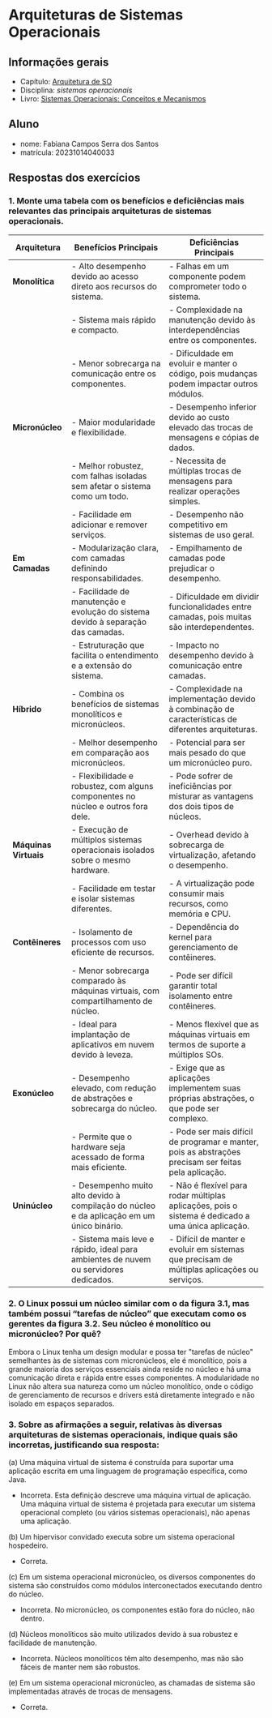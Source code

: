 # Arquiteturas de Sistemas Operacionais

## Informações gerais

- Capítulo: [Arquitetura de SO](https://wiki.inf.ufpr.br/maziero/lib/exe/fetch.php?media=socm:socm-03.pdf)
- Disciplina: *sistemas operacionais*
- Livro: [Sistemas Operacionais: Conceitos e Mecanismos](https://wiki.inf.ufpr.br/maziero/doku.php?id=socm:start)

## Aluno

- nome: Fabiana Campos Serra dos Santos
- matrícula: 20231014040033

## Respostas dos exercícios


### 1. Monte uma tabela com os benefícios e deficiências mais relevantes das principais arquiteturas de sistemas operacionais.

| Arquitetura       | Benefícios Principais                                                                 | Deficiências Principais                                                               |
|-------------------|----------------------------------------------------------------------------------------|---------------------------------------------------------------------------------------|
| **Monolítica**    | - Alto desempenho devido ao acesso direto aos recursos do sistema.                      | - Falhas em um componente podem comprometer todo o sistema.                            |
|                   | - Sistema mais rápido e compacto.                                                      | - Complexidade na manutenção devido às interdependências entre os componentes.       |
|                   | - Menor sobrecarga na comunicação entre os componentes.                                | - Dificuldade em evoluir e manter o código, pois mudanças podem impactar outros módulos. |
| **Micronúcleo**   | - Maior modularidade e flexibilidade.                                                   | - Desempenho inferior devido ao custo elevado das trocas de mensagens e cópias de dados. |
|                   | - Melhor robustez, com falhas isoladas sem afetar o sistema como um todo.               | - Necessita de múltiplas trocas de mensagens para realizar operações simples.         |
|                   | - Facilidade em adicionar e remover serviços.                                          | - Desempenho não competitivo em sistemas de uso geral.                               |
| **Em Camadas**    | - Modularização clara, com camadas definindo responsabilidades.                         | - Empilhamento de camadas pode prejudicar o desempenho.                               |
|                   | - Facilidade de manutenção e evolução do sistema devido à separação das camadas.        | - Dificuldade em dividir funcionalidades entre camadas, pois muitas são interdependentes. |
|                   | - Estruturação que facilita o entendimento e a extensão do sistema.                     | - Impacto no desempenho devido à comunicação entre camadas.                          |
| **Híbrido**       | - Combina os benefícios de sistemas monolíticos e micronúcleos.                         | - Complexidade na implementação devido à combinação de características de diferentes arquiteturas. |
|                   | - Melhor desempenho em comparação aos micronúcleos.                                     | - Potencial para ser mais pesado do que um micronúcleo puro.                         |
|                   | - Flexibilidade e robustez, com alguns componentes no núcleo e outros fora dele.        | - Pode sofrer de ineficiências por misturar as vantagens dos dois tipos de núcleos.   |
| **Máquinas Virtuais** | - Execução de múltiplos sistemas operacionais isolados sobre o mesmo hardware.           | - Overhead devido à sobrecarga de virtualização, afetando o desempenho.                |
|                   | - Facilidade em testar e isolar sistemas diferentes.                                    | - A virtualização pode consumir mais recursos, como memória e CPU.                    |
| **Contêineres**   | - Isolamento de processos com uso eficiente de recursos.                                | - Dependência do kernel para gerenciamento de contêineres.                           |
|                   | - Menor sobrecarga comparado às máquinas virtuais, com compartilhamento de núcleo.     | - Pode ser difícil garantir total isolamento entre contêineres.                       |
|                   | - Ideal para implantação de aplicativos em nuvem devido à leveza.                       | - Menos flexível que as máquinas virtuais em termos de suporte a múltiplos SOs.       |
| **Exonúcleo**     | - Desempenho elevado, com redução de abstrações e sobrecarga do núcleo.                | - Exige que as aplicações implementem suas próprias abstrações, o que pode ser complexo. |
|                   | - Permite que o hardware seja acessado de forma mais eficiente.                        | - Pode ser mais difícil de programar e manter, pois as abstrações precisam ser feitas pela aplicação. |
| **Uninúcleo**     | - Desempenho muito alto devido à compilação do núcleo e da aplicação em um único binário. | - Não é flexível para rodar múltiplas aplicações, pois o sistema é dedicado a uma única aplicação. |
|                   | - Sistema mais leve e rápido, ideal para ambientes de nuvem ou servidores dedicados.    | - Difícil de manter e evoluir em sistemas que precisam de múltiplas aplicações ou serviços. |




### 2. O Linux possui um núcleo similar com o da figura 3.1, mas também possui “tarefas de núcleo” que executam como os gerentes da figura 3.2. Seu núcleo é monolítico ou micronúcleo? Por quê?
Embora o Linux tenha um design modular e possa ter "tarefas de núcleo" semelhantes às de sistemas com micronúcleos, ele é monolítico, pois a grande maioria dos serviços essenciais ainda reside no núcleo e há uma comunicação direta e rápida entre esses componentes. A modularidade no Linux não altera sua natureza como um núcleo monolítico, onde o código de gerenciamento de recursos e drivers está diretamente integrado e não isolado em espaços separados.

### 3. Sobre as afirmações a seguir, relativas às diversas arquiteturas de sistemas operacionais, indique quais são incorretas, justificando sua resposta:
(a) Uma máquina virtual de sistema é construída para suportar uma aplicação escrita em uma linguagem de programação específica, como Java. 
- Incorreta. Esta definição descreve uma máquina virtual de aplicação. Uma máquina virtual de sistema é projetada para executar um sistema operacional completo (ou vários sistemas operacionais), não apenas uma aplicação.

(b) Um hipervisor convidado executa sobre um sistema operacional hospedeiro.
- Correta.

(c) Em um sistema operacional micronúcleo, os diversos componentes do sistema são construídos como módulos interconectados executando dentro do núcleo.
- Incorreta. No micronúcleo, os componentes estão fora do núcleo, não dentro.

(d) Núcleos monolíticos são muito utilizados devido à sua robustez e facilidade de manutenção.
- Incorreta. Núcleos monolíticos têm alto desempenho, mas não são fáceis de manter nem são robustos.


(e) Em um sistema operacional micronúcleo, as chamadas de sistema são implementadas através de trocas de mensagens.
- Correta.
